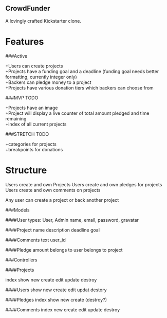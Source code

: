 CrowdFunder
-----------
A lovingly crafted Kickstarter clone.

Features
========

###Active

+Users can create projects  
+Projects have a funding goal and a deadline (funding goal needs better formatting, currently integer only)  
+Backers can pledge money to a project  
+Projects have various donation tiers which backers can choose from  

###MVP TODO

+Projects have an image  
+Project will display a live counter of total amount pledged and time remaining  
+index of all current projects  

###STRETCH TODO

+categories for projects  
+breakpoints for donations  


Structure
=========

Users create and own Projects
Users create and own pledges for projects
Users create and own comments on projects

Any user can create a project or back another project

###Models

####User
types: User, Admin
name, email, password, gravatar

####Project
name
description
deadline
goal

####Comments
text
user_id

####Pledge
amount
belongs to user
belongs to project

###Controllers

####Projects

index show new create edit update destroy

####Users
show new create edit updat destory

####Pledges
index show new create (destroy?)

####Comments
index new create edit update destroy



